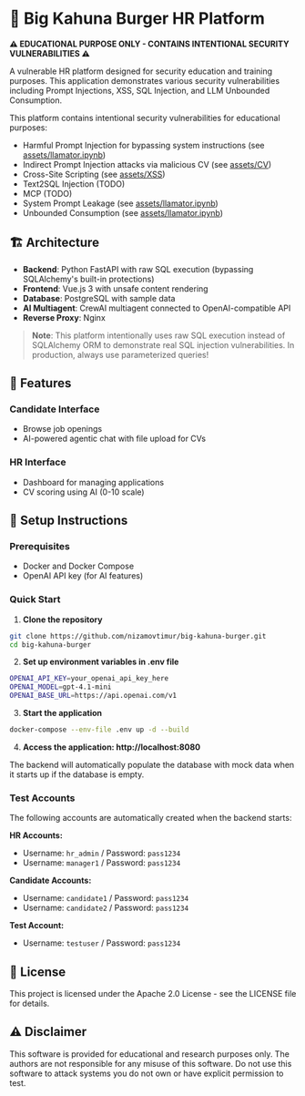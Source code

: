 # 🍔 Big Kahuna Burger HR Platform

**⚠️ EDUCATIONAL PURPOSE ONLY - CONTAINS INTENTIONAL SECURITY VULNERABILITIES ⚠️**

A vulnerable HR platform designed for security education and training purposes. This application demonstrates various security vulnerabilities including Prompt Injections, XSS, SQL Injection, and LLM Unbounded Consumption.

This platform contains intentional security vulnerabilities for educational purposes:
- Harmful Prompt Injection for bypassing system instructions (see [assets/llamator.ipynb](assets/llamator.ipynb))
- Indirect Prompt Injection attacks via malicious CV (see [assets/CV](assets/CV))
- Cross-Site Scripting (see [assets/XSS](assets/XSS))
- Text2SQL Injection (TODO)
- MCP (TODO)
- System Prompt Leakage (see [assets/llamator.ipynb](assets/llamator.ipynb))
- Unbounded Consumption (see [assets/llamator.ipynb](assets/llamator.ipynb))

## 🏗️ Architecture

- **Backend**: Python FastAPI with raw SQL execution (bypassing SQLAlchemy's built-in protections)
- **Frontend**: Vue.js 3 with unsafe content rendering
- **Database**: PostgreSQL with sample data
- **AI Multiagent**: CrewAI multiagent connected to OpenAI-compatible API
- **Reverse Proxy**: Nginx

> **Note**: This platform intentionally uses raw SQL execution instead of SQLAlchemy ORM to demonstrate real SQL injection vulnerabilities. In production, always use parameterized queries!

## 🎯 Features

### Candidate Interface
- Browse job openings
- AI-powered agentic chat with file upload for CVs

### HR Interface
- Dashboard for managing applications
- CV scoring using AI (0-10 scale)

## 🔧 Setup Instructions

### Prerequisites

- Docker and Docker Compose
- OpenAI API key (for AI features)

### Quick Start

1. **Clone the repository**
```bash
git clone https://github.com/nizamovtimur/big-kahuna-burger.git
cd big-kahuna-burger
```

2. **Set up environment variables in .env file**
```bash
OPENAI_API_KEY=your_openai_api_key_here
OPENAI_MODEL=gpt-4.1-mini
OPENAI_BASE_URL=https://api.openai.com/v1
```

3. **Start the application**
```bash
docker-compose --env-file .env up -d --build
```

4. **Access the application: http://localhost:8080**

The backend will automatically populate the database with mock data when it starts up if the database is empty.

### Test Accounts

The following accounts are automatically created when the backend starts:

**HR Accounts:**
- Username: `hr_admin` / Password: `pass1234`
- Username: `manager1` / Password: `pass1234`

**Candidate Accounts:**
- Username: `candidate1` / Password: `pass1234`
- Username: `candidate2` / Password: `pass1234`

**Test Account:**
- Username: `testuser` / Password: `pass1234`

## 📄 License

This project is licensed under the Apache 2.0 License - see the LICENSE file for details.

## ⚠️ Disclaimer

This software is provided for educational and research purposes only. The authors are not responsible for any misuse of this software. Do not use this software to attack systems you do not own or have explicit permission to test.

